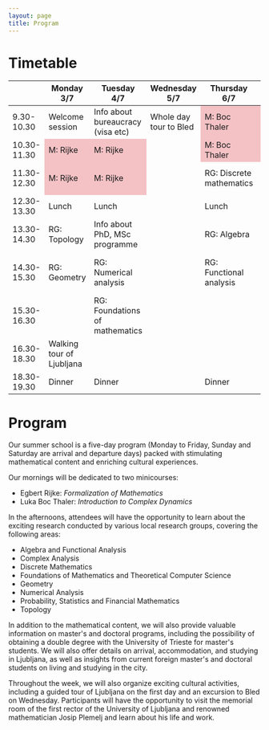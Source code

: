 ```yaml
---
layout: page
title: Program
---
```


# Timetable

<table>
  <thead>
    <tr>
      <th>&nbsp;</th>
      <th>Monday 3/7</th>
      <th>Tuesday 4/7</th>
      <th>Wednesday 5/7</th>
      <th>Thursday 6/7</th>
      <th>Friday 7/7</th>
    </tr>
  </thead>
  <tbody>
    <tr>
      <td>9.30-10.30</td>
      <td>Welcome session</td>
      <td>Info about bureaucracy (visa etc)</td>
      <td>Whole day tour to Bled</td>
      <td style="background-color: rgb(244, 194, 197);">M:         Boc Thaler</td>
      <td style="background-color: rgb(244, 194, 197);">M:         Boc Thaler</td>
    </tr>
    <tr>
      <td>10.30-11.30</td>
      <td style="background-color: rgb(244, 194, 197);">M:         Rijke</td>
      <td style="background-color: rgb(244, 194, 197);">M:         Rijke</td>
      <td>&nbsp;</td>
      <td style="background-color: rgb(244, 194, 197);">M:         Boc Thaler</td>
      <td style="background-color: rgb(244, 194, 197);">M:         Boc Thaler</td>
    </tr>
    <tr>
      <td>11.30-12.30</td>
      <td style="background-color: rgb(244, 194, 197);">M:         Rijke</td>
      <td style="background-color: rgb(244, 194, 197);">M:         Rijke</td>
      <td>&nbsp;</td>
      <td>RG:             Discrete mathematics</td>
      <td>Talk with international students</td>
    </tr>
    <tr>
      <td>12.30-13.30</td>
      <td>Lunch</td>
      <td>Lunch</td>
      <td>&nbsp;</td>
      <td>Lunch</td>
      <td>Lunch</td>
    </tr>
    <tr>
      <td>13.30-14.30</td>
      <td>RG:             Topology</td>
      <td>Info about PhD, MSc programme</td>
      <td>&nbsp;</td>
      <td>RG:             Algebra</td>
      <td>RG:             Complex analysis</td>
    </tr>
    <tr>
      <td>14.30-15.30</td>
      <td>RG:             Geometry</td>
      <td>RG:             Numerical analysis</td>
      <td>&nbsp;</td>
      <td>RG:             Functional analysis</td>
      <td>RG:             Probability and statistics</td>
    </tr>
    <tr>
      <td>15.30-16.30</td>
      <td>&nbsp;</td>
      <td>RG:             Foundations of mathematics</td>
      <td>&nbsp;</td>
      <td>&nbsp;</td>
      <td>Goodbye session</td>
    </tr>
    <tr>
      <td>16.30-18.30</td>
      <td>Walking tour of Ljubljana</td>
      <td>&nbsp;</td>
      <td>&nbsp;</td>
      <td>&nbsp;</td>
      <td>&nbsp;</td>
    </tr>
    <tr>
      <td>18.30-19.30</td>
      <td>Dinner</td>
      <td>Dinner</td>
      <td>&nbsp;</td>
      <td>Dinner</td>
      <td>Dinner</td>
    </tr>
  </tbody>
</table>


# Program

Our summer school is a five-day program (Monday to Friday, Sunday and Saturday are arrival and departure days) packed with stimulating mathematical content and enriching cultural experiences.

Our mornings will be dedicated to two minicourses:
- Egbert Rijke: *Formalization of Mathematics*
- Luka Boc Thaler: *Introduction to Complex Dynamics*

In the afternoons, attendees will have the opportunity to learn about the exciting research conducted by various local research groups, covering the following areas:
- Algebra and Functional Analysis
- Complex Analysis
- Discrete Mathematics
- Foundations of Mathematics and Theoretical Computer Science
- Geometry
- Numerical Analysis
- Probability, Statistics and Financial Mathematics
- Topology

In addition to the mathematical content, we will also provide valuable information on master's and doctoral programs, including the possibility of obtaining a double degree with the University of Trieste for master's students. We will also offer details on arrival, accommodation, and studying in Ljubljana, as well as insights from current foreign master's and doctoral students on living and studying in the city.

Throughout the week, we will also organize exciting cultural activities, including a guided tour of Ljubljana on the first day and an excursion to Bled on Wednesday. Participants will have the opportunity to visit the memorial room of the first rector of the University of Ljubljana and renowned mathematician Josip Plemelj and learn about his life and work.
